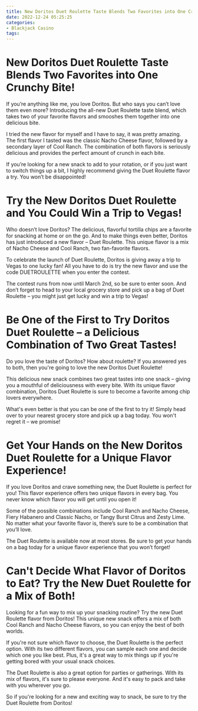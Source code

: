 ```yaml
---
title: New Doritos Duet Roulette Taste Blends Two Favorites into One Crunchy Bite!
date: 2022-12-24 05:25:25
categories:
- Blackjack Casino
tags:
---
```



#  New Doritos Duet Roulette Taste Blends Two Favorites into One Crunchy Bite!

If you’re anything like me, you love Doritos. But who says you can’t love them even more? Introducing the all-new Duet Roulette taste blend, which takes two of your favorite flavors and smooshes them together into one delicious bite.

I tried the new flavor for myself and I have to say, it was pretty amazing. The first flavor I tasted was the classic Nacho Cheese flavor, followed by a secondary layer of Cool Ranch. The combination of both flavors is seriously delicious and provides the perfect amount of crunch in each bite.

If you’re looking for a new snack to add to your rotation, or if you just want to switch things up a bit, I highly recommend giving the Duet Roulette flavor a try. You won’t be disappointed!

#  Try the New Doritos Duet Roulette and You Could Win a Trip to Vegas!

Who doesn’t love Doritos? The delicious, flavorful tortilla chips are a favorite for snacking at home or on the go. And to make things even better, Doritos has just introduced a new flavor – Duet Roulette. This unique flavor is a mix of Nacho Cheese and Cool Ranch, two fan-favorite flavors.

To celebrate the launch of Duet Roulette, Doritos is giving away a trip to Vegas to one lucky fan! All you have to do is try the new flavor and use the code DUETROULETTE when you enter the contest.

The contest runs from now until March 2nd, so be sure to enter soon. And don’t forget to head to your local grocery store and pick up a bag of Duet Roulette – you might just get lucky and win a trip to Vegas!

#  Be One of the First to Try Doritos Duet Roulette – a Delicious Combination of Two Great Tastes!

Do you love the taste of Doritos? How about roulette? If you answered yes to both, then you're going to love the new Doritos Duet Roulette!

This delicious new snack combines two great tastes into one snack – giving you a mouthful of deliciousness with every bite. With its unique flavor combination, Doritos Duet Roulette is sure to become a favorite among chip lovers everywhere.

What's even better is that you can be one of the first to try it! Simply head over to your nearest grocery store and pick up a bag today. You won't regret it – we promise!

#  Get Your Hands on the New Doritos Duet Roulette for a Unique Flavor Experience!

If you love Doritos and crave something new, the Duet Roulette is perfect for you! This flavor experience offers two unique flavors in every bag. You never know which flavor you will get until you open it!

Some of the possible combinations include Cool Ranch and Nacho Cheese, Fiery Habanero and Classic Nacho, or Tangy Burst Citrus and Zesty Lime. No matter what your favorite flavor is, there’s sure to be a combination that you’ll love.

The Duet Roulette is available now at most stores. Be sure to get your hands on a bag today for a unique flavor experience that you won’t forget!

#  Can't Decide What Flavor of Doritos to Eat? Try the New Duet Roulette for a Mix of Both!

Looking for a fun way to mix up your snacking routine? Try the new Duet Roulette flavor from Doritos! This unique new snack offers a mix of both Cool Ranch and Nacho Cheese flavors, so you can enjoy the best of both worlds.

If you're not sure which flavor to choose, the Duet Roulette is the perfect option. With its two different flavors, you can sample each one and decide which one you like best. Plus, it's a great way to mix things up if you're getting bored with your usual snack choices.

The Duet Roulette is also a great option for parties or gatherings. With its mix of flavors, it's sure to please everyone. And it's easy to pack and take with you wherever you go.

So if you're looking for a new and exciting way to snack, be sure to try the Duet Roulette from Doritos!